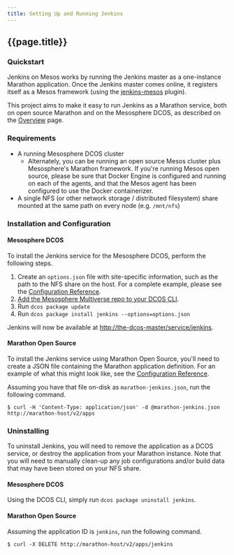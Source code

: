 ```yaml
---
title: Setting Up and Running Jenkins
---
```


## {{page.title}}

### Quickstart

Jenkins on Mesos works by running the Jenkins master as a one-instance Marathon
application. Once the Jenkins master comes online, it registers itself as
a Mesos framework (using the [jenkins-mesos][jenkins-mesos-plugin] plugin).

This project aims to make it easy to run Jenkins as a Marathon service, both
on open source Marathon and on the Mesosphere DCOS, as described on the
[Overview](../) page.

### Requirements

* A running Mesosphere DCOS cluster
  * Alternately, you can be running an open source Mesos cluster plus
  Mesosphere's Marathon framework. If you're running Mesos open source, please
  be sure that Docker Engine is configured and running on each of the agents,
  and that the Mesos agent has been configured to use the Docker
  containerizer.
* A single NFS (or other network storage / distributed filesystem) share
mounted at the same path on every node (e.g. `/mnt/nfs`)

### Installation and Configuration

#### Mesosphere DCOS

To install the Jenkins service for the Mesosphere DCOS, perform the following
steps.

  1. Create an `options.json` file with site-specific information, such as
  the path to the NFS share on the host. For a complete example, please see
  the [Configuration Reference](configuration.html).
  2. [Add the Mesosphere Multiverse repo to your DCOS CLI][dcos-multiverse].
  3. Run `dcos package update`
  4. Run `dcos package install jenkins --options=options.json`

Jenkins will now be available at <http://the-dcos-master/service/jenkins>.

#### Marathon Open Source

To install the Jenkins service using Marathon Open Source, you'll need to
create a JSON file containing the Marathon application definition. For an
example of what this might look like, see the
[Configuration Reference](configuration.html).

Assuming you have that file on-disk as `marathon-jenkins.json`, run the
following command.

```
$ curl -H 'Content-Type: application/json' -d @marathon-jenkins.json http://marathon-host/v2/apps
```

### Uninstalling

To uninstall Jenkins, you will need to remove the application as a DCOS
service, or destroy the application from your Marathon instance. Note that
you will need to manually clean-up any job configurations and/or build data
that may have been stored on your NFS share.

#### Mesosphere DCOS

Using the DCOS CLI, simply run `dcos package uninstall jenkins`.

#### Marathon Open Source

Assuming the application ID is `jenkins`, run the following command.

```
$ curl -X DELETE http://marathon-host/v2/apps/jenkins
```

[jenkins-mesos-plugin]: https://github.com/jenkinsci/mesos-plugin
[dcos-multiverse]: https://github.com/mesosphere/multiverse/#instructions
